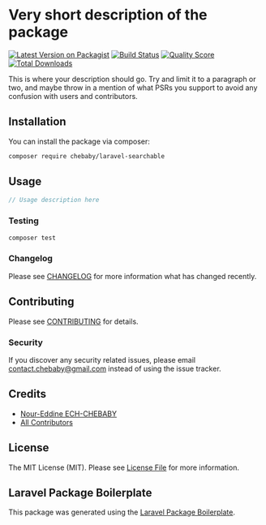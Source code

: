 # Very short description of the package

[![Latest Version on Packagist](https://img.shields.io/packagist/v/chebaby/laravel-searchable.svg?style=flat-square)](https://packagist.org/packages/chebaby/laravel-searchable)
[![Build Status](https://img.shields.io/travis/chebaby/laravel-searchable/master.svg?style=flat-square)](https://travis-ci.org/chebaby/laravel-searchable)
[![Quality Score](https://img.shields.io/scrutinizer/g/chebaby/laravel-searchable.svg?style=flat-square)](https://scrutinizer-ci.com/g/chebaby/laravel-searchable)
[![Total Downloads](https://img.shields.io/packagist/dt/chebaby/laravel-searchable.svg?style=flat-square)](https://packagist.org/packages/chebaby/laravel-searchable)

This is where your description should go. Try and limit it to a paragraph or two, and maybe throw in a mention of what PSRs you support to avoid any confusion with users and contributors.

## Installation

You can install the package via composer:

```bash
composer require chebaby/laravel-searchable
```

## Usage

``` php
// Usage description here
```

### Testing

``` bash
composer test
```

### Changelog

Please see [CHANGELOG](CHANGELOG.md) for more information what has changed recently.

## Contributing

Please see [CONTRIBUTING](CONTRIBUTING.md) for details.

### Security

If you discover any security related issues, please email contact.chebaby@gmail.com instead of using the issue tracker.

## Credits

- [Nour-Eddine ECH-CHEBABY](https://github.com/chebaby)
- [All Contributors](../../contributors)

## License

The MIT License (MIT). Please see [License File](LICENSE.md) for more information.

## Laravel Package Boilerplate

This package was generated using the [Laravel Package Boilerplate](https://laravelpackageboilerplate.com).